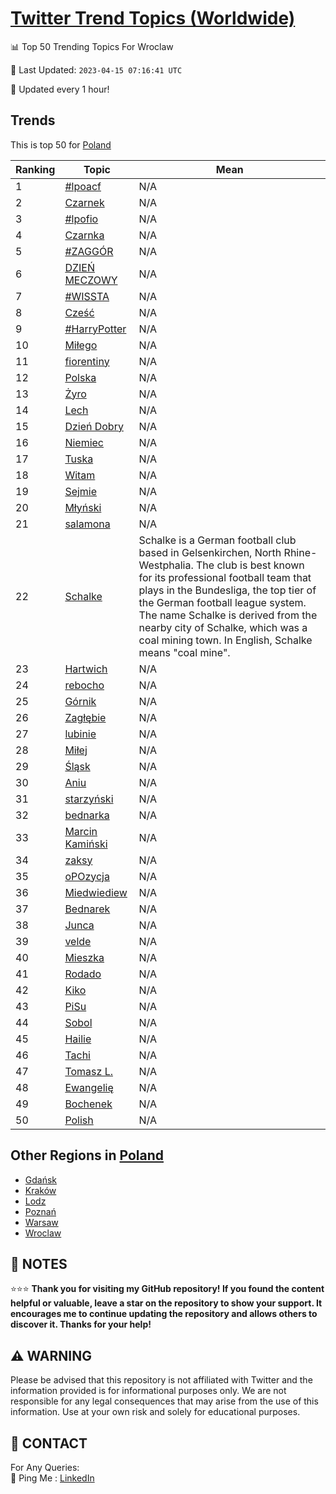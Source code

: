 [Twitter Trend Topics (Worldwide)](https://github.com/ErcinDedeoglu/Twitter-Trend-Topics)
==========


📊 Top 50 Trending Topics For Wroclaw

📆 Last Updated: `2023-04-15 07:16:41 UTC`

🔧 Updated every 1 hour!


## Trends

This is top 50 for [Poland](</Poland>)

| Ranking | Topic | Mean |
| ------- | ------------ | ------------ |
| 1 | [#lpoacf](http://twitter.com/search?q=%23lpoacf) | N/A |
| 2 | [Czarnek](http://twitter.com/search?q=Czarnek) | N/A |
| 3 | [#lpofio](http://twitter.com/search?q=%23lpofio) | N/A |
| 4 | [Czarnka](http://twitter.com/search?q=Czarnka) | N/A |
| 5 | [#ZAGGÓR](http://twitter.com/search?q=%23ZAGG%c3%93R) | N/A |
| 6 | [DZIEŃ MECZOWY](http://twitter.com/search?q=DZIE%c5%83+MECZOWY) | N/A |
| 7 | [#WISSTA](http://twitter.com/search?q=%23WISSTA) | N/A |
| 8 | [Cześć](http://twitter.com/search?q=Cze%c5%9b%c4%87) | N/A |
| 9 | [#HarryPotter](http://twitter.com/search?q=%23HarryPotter) | N/A |
| 10 | [Miłego](http://twitter.com/search?q=Mi%c5%82ego) | N/A |
| 11 | [fiorentiny](http://twitter.com/search?q=fiorentiny) | N/A |
| 12 | [Polska](http://twitter.com/search?q=Polska) | N/A |
| 13 | [Żyro](http://twitter.com/search?q=%c5%bbyro) | N/A |
| 14 | [Lech](http://twitter.com/search?q=Lech) | N/A |
| 15 | [Dzień Dobry](http://twitter.com/search?q=Dzie%c5%84+Dobry) | N/A |
| 16 | [Niemiec](http://twitter.com/search?q=Niemiec) | N/A |
| 17 | [Tuska](http://twitter.com/search?q=Tuska) | N/A |
| 18 | [Witam](http://twitter.com/search?q=Witam) | N/A |
| 19 | [Sejmie](http://twitter.com/search?q=Sejmie) | N/A |
| 20 | [Młyński](http://twitter.com/search?q=M%c5%82y%c5%84ski) | N/A |
| 21 | [salamona](http://twitter.com/search?q=salamona) | N/A |
| 22 | [Schalke](http://twitter.com/search?q=Schalke) | Schalke is a German football club based in Gelsenkirchen, North Rhine-Westphalia. The club is best known for its professional football team that plays in the Bundesliga, the top tier of the German football league system. The name Schalke is derived from the nearby city of Schalke, which was a coal mining town. In English, Schalke means "coal mine". |
| 23 | [Hartwich](http://twitter.com/search?q=Hartwich) | N/A |
| 24 | [rebocho](http://twitter.com/search?q=rebocho) | N/A |
| 25 | [Górnik](http://twitter.com/search?q=G%c3%b3rnik) | N/A |
| 26 | [Zagłębie](http://twitter.com/search?q=Zag%c5%82%c4%99bie) | N/A |
| 27 | [lubinie](http://twitter.com/search?q=lubinie) | N/A |
| 28 | [Miłej](http://twitter.com/search?q=Mi%c5%82ej) | N/A |
| 29 | [Śląsk](http://twitter.com/search?q=%c5%9al%c4%85sk) | N/A |
| 30 | [Aniu](http://twitter.com/search?q=Aniu) | N/A |
| 31 | [starzyński](http://twitter.com/search?q=starzy%c5%84ski) | N/A |
| 32 | [bednarka](http://twitter.com/search?q=bednarka) | N/A |
| 33 | [Marcin Kamiński](http://twitter.com/search?q=Marcin+Kami%c5%84ski) | N/A |
| 34 | [zaksy](http://twitter.com/search?q=zaksy) | N/A |
| 35 | [oPOzycja](http://twitter.com/search?q=oPOzycja) | N/A |
| 36 | [Miedwiediew](http://twitter.com/search?q=Miedwiediew) | N/A |
| 37 | [Bednarek](http://twitter.com/search?q=Bednarek) | N/A |
| 38 | [Junca](http://twitter.com/search?q=Junca) | N/A |
| 39 | [velde](http://twitter.com/search?q=velde) | N/A |
| 40 | [Mieszka](http://twitter.com/search?q=Mieszka) | N/A |
| 41 | [Rodado](http://twitter.com/search?q=Rodado) | N/A |
| 42 | [Kiko](http://twitter.com/search?q=Kiko) | N/A |
| 43 | [PiSu](http://twitter.com/search?q=PiSu) | N/A |
| 44 | [Sobol](http://twitter.com/search?q=Sobol) | N/A |
| 45 | [Hailie](http://twitter.com/search?q=Hailie) | N/A |
| 46 | [Tachi](http://twitter.com/search?q=Tachi) | N/A |
| 47 | [Tomasz L.](http://twitter.com/search?q=Tomasz+L.) | N/A |
| 48 | [Ewangelię](http://twitter.com/search?q=Ewangeli%c4%99) | N/A |
| 49 | [Bochenek](http://twitter.com/search?q=Bochenek) | N/A |
| 50 | [Polish](http://twitter.com/search?q=Polish) | N/A |



## Other Regions in [Poland](</Poland>)

* [Gdańsk](</Poland/Gdańsk.md>)
* [Kraków](</Poland/Kraków.md>)
* [Lodz](</Poland/Lodz.md>)
* [Poznań](</Poland/Poznań.md>)
* [Warsaw](</Poland/Warsaw.md>)
* [Wroclaw](</Poland/Wroclaw.md>)



## 📝 NOTES

⭐⭐⭐ **Thank you for visiting my GitHub repository! If you found the content helpful or valuable, leave a star on the repository to show your support. It encourages me to continue updating the repository and allows others to discover it. Thanks for your help!**


## ⚠️ WARNING

Please be advised that this repository is not affiliated with Twitter and the information provided is for informational purposes only. We are not responsible for any legal consequences that may arise from the use of this information. Use at your own risk and solely for educational purposes.


## 📨 CONTACT

 For Any Queries:  
            🏓 Ping Me : [LinkedIn](https://www.linkedin.com/in/ercindedeoglu/)
